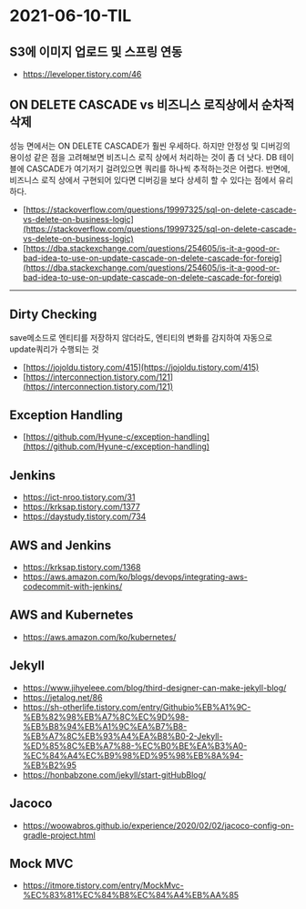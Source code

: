 # 2021-06-10-TIL

## S3에 이미지 업로드 및 스프링 연동
- https://leveloper.tistory.com/46

## ON DELETE CASCADE vs 비즈니스 로직상에서 순차적 삭제

성능 면에서는 ON DELETE CASCADE가 훨씬 우세하다. 하지만 안정성 및 디버깅의 용이성 같은 점을 고려해보면 비즈니스 로직 상에서 처리하는 것이 좀 더 낫다. DB 테이블에 CASCADE가 여기저기 걸려있으면 쿼리를 하나씩 추적하는것은 어렵다. 반면에, 비즈니스 로직 상에서 구현되어 있다면 디버깅을 보다 상세히 할 수 있다는 점에서 유리하다.

- [https://stackoverflow.com/questions/19997325/sql-on-delete-cascade-vs-delete-on-business-logic](https://stackoverflow.com/questions/19997325/sql-on-delete-cascade-vs-delete-on-business-logic)
- [https://dba.stackexchange.com/questions/254605/is-it-a-good-or-bad-idea-to-use-on-update-cascade-on-delete-cascade-for-foreig](https://dba.stackexchange.com/questions/254605/is-it-a-good-or-bad-idea-to-use-on-update-cascade-on-delete-cascade-for-foreig)

---

## Dirty Checking

save메소드로 엔티티를 저장하지 않더라도, 엔티티의 변화를 감지하여 자동으로 update쿼리가 수행되는 것

- [https://jojoldu.tistory.com/415](https://jojoldu.tistory.com/415)
- [https://interconnection.tistory.com/121](https://interconnection.tistory.com/121)

## Exception Handling
- [https://github.com/Hyune-c/exception-handling](https://github.com/Hyune-c/exception-handling)

## Jenkins
- https://ict-nroo.tistory.com/31
- https://krksap.tistory.com/1377
- https://daystudy.tistory.com/734

## AWS and Jenkins
- https://krksap.tistory.com/1368
- https://aws.amazon.com/ko/blogs/devops/integrating-aws-codecommit-with-jenkins/

## AWS and Kubernetes
- https://aws.amazon.com/ko/kubernetes/

## Jekyll
- https://www.jihyeleee.com/blog/third-designer-can-make-jekyll-blog/
- https://jetalog.net/86
- https://sh-otherlife.tistory.com/entry/Githubio%EB%A1%9C-%EB%82%98%EB%A7%8C%EC%9D%98-%EB%B8%94%EB%A1%9C%EA%B7%B8-%EB%A7%8C%EB%93%A4%EA%B8%B0-2-Jekyll-%ED%85%8C%EB%A7%88-%EC%B0%BE%EA%B3%A0-%EC%84%A4%EC%B9%98%ED%95%98%EB%8A%94-%EB%B2%95
- https://honbabzone.com/jekyll/start-gitHubBlog/

## Jacoco
- https://woowabros.github.io/experience/2020/02/02/jacoco-config-on-gradle-project.html

## Mock MVC
- https://itmore.tistory.com/entry/MockMvc-%EC%83%81%EC%84%B8%EC%84%A4%EB%AA%85